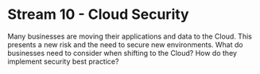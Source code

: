 # Stream 10 - Cloud Security
Many businesses are moving their applications and data to the Cloud.
This presents a new risk and the need to secure new environments.
What do businesses need to consider when shifting to the Cloud? How do they implement security best practice?